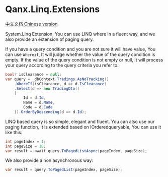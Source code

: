 
# Qanx.Linq.Extensions
[中文文档 Chinese version](https://github.com/qiax/Qanx.Linq.Extensions/blob/main/README_CN.md)  

System.Linq Extension, You can use LINQ where in a fluent way, and we also provide an extension of paging query.

If you have a query condition and you are not sure it will have value, You can use `Whereif`, It will judge whether the value of the query condition is empty. If the value of the query condition is not empty or null, It will process your query according to the query criteria you refer to.
```csharp
bool? isClearance = null;
var query = _dbContext.Tradings.AsNoTracking()
    .WhereIf(isClearance, d => d.IsClearance)
    .Select(d => new TradingDto()
    {
        Id = d.Id,
        Name = d.Name,
        Code = d.Code
    }).OrderByDescending(d => d.Id);
```
LINQ based query is so simple, elegant and fluent. You can also use our paging function, It is extended based on IOrderedqueryable, You can use it like this:
```csharp
int pageIndex = 1;
int pageSize = 10;
var result = await query.ToPagedListAsync(pageIndex, pageSize);
```
We also provide a non asynchronous way:
```csharp
var result = query.ToPagedList(pageIndex, pageSize);
```